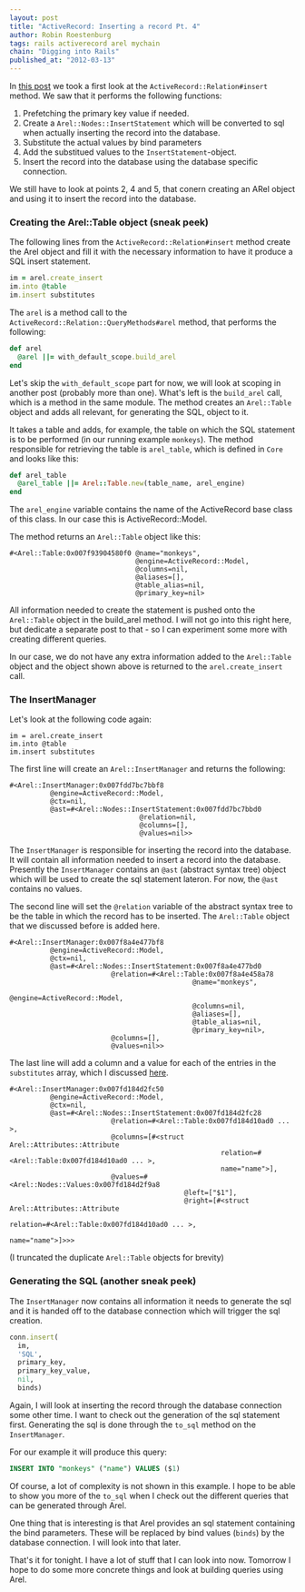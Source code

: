 ```yaml
--- 
layout: post 
title: "ActiveRecord: Inserting a record Pt. 4"
author: Robin Roestenburg 
tags: rails activerecord arel mychain 
chain: "Digging into Rails"
published_at: "2012-03-13" 
---
```


In [this
post](/2012/03/08/activerecord-inserting-a-record-almost) we took a first look at the `ActiveRecord::Relation#insert`
method. We saw that it performs the following functions:

1. Prefetching the primary key value if needed. 
2. Create a `Arel::Nodes::InsertStatement` which will be converted to sql when 
   actually inserting the record into the database.
3. Substitute the actual values by bind parameters 
4. Add the substitued values to the `InsertStatement`-object. 
5. Insert the record into the database using the database specific connection. 

We still have to look at points 2, 4 and 5, that conern creating an ARel object
and using it to insert the record into the database. 

### Creating the Arel::Table object (sneak peek)
The following lines from the `ActiveRecord::Relation#insert` method create the
Arel object and fill it with the necessary information to have it produce a SQL
insert statement. 

~~~ ruby
im = arel.create_insert
im.into @table
im.insert substitutes
~~~

The `arel` is a method call to the `ActiveRecord::Relation::QueryMethods#arel`
method, that performs the following:

~~~ ruby
def arel
  @arel ||= with_default_scope.build_arel
end
~~~

Let's skip the `with_default_scope` part for now, we will look at scoping in
another post (probably more than one). What's left is the `build_arel` call,
which is a method in the same module. The method creates an `Arel::Table` object
and adds all relevant, for generating the SQL, object to it. 

It takes a table and adds, for example, the table on which the SQL statement is 
to be performed (in our running example `monkeys`). The method responsible for
retrieving the table is `arel_table`, which is defined in `Core` and looks like 
this:

~~~ ruby
def arel_table
  @arel_table ||= Arel::Table.new(table_name, arel_engine)
end
~~~

The `arel_engine` variable contains the name of the ActiveRecord base class of
this class. In our case this is ActiveRecord::Model.

The method returns an `Arel::Table` object like this:

~~~ text
#<Arel::Table:0x007f93904580f0 @name="monkeys", 
                               @engine=ActiveRecord::Model, 
                               @columns=nil, 
                               @aliases=[], 
                               @table_alias=nil, 
                               @primary_key=nil>
~~~

All information needed to create the statement is pushed onto the `Arel::Table`
object in the build_arel method. I will not go into this right here, but
dedicate a separate post to that - so I can experiment some more with creating
different queries.

In our case, we do not have any extra information added to the `Arel::Table`
object and the object shown above is returned to the `arel.create_insert` call.

### The InsertManager
Let's look at the following code again:

~~~ ruby,showlines
im = arel.create_insert
im.into @table
im.insert substitutes
~~~

The first line will create an `Arel::InsertManager` and returns the following:

~~~ text
#<Arel::InsertManager:0x007fdd7bc7bbf8 
          @engine=ActiveRecord::Model, 
          @ctx=nil, 
          @ast=#<Arel::Nodes::InsertStatement:0x007fdd7bc7bbd0 
                                @relation=nil, 
                                @columns=[], 
                                @values=nil>>
~~~

The `InsertManager` is responsible for inserting the record into the database.
It will contain all information needed to insert a record into the database.
Presently the `InsertManager` contains an `@ast` (abstract syntax tree) object
which will be used to create the sql statement lateron. For now, the `@ast`
contains no values.

The second line will set the `@relation` variable of the abstract syntax tree to
be the table in which the record has to be inserted. The `Arel::Table` object
that we discussed before is added here.

~~~ text
#<Arel::InsertManager:0x007f8a4e477bf8 
          @engine=ActiveRecord::Model, 
          @ctx=nil, 
          @ast=#<Arel::Nodes::InsertStatement:0x007f8a4e477bd0 
                         @relation=#<Arel::Table:0x007f8a4e458a78  
                                             @name="monkeys",  
                                             @engine=ActiveRecord::Model,  
                                             @columns=nil,  
                                             @aliases=[], 
                                             @table_alias=nil,
                                             @primary_key=nil>, 
                         @columns=[], 
                         @values=nil>>
~~~

The last line will add a column and a value for each of the entries in the
`substitutes` array, which I discussed
[here](/2012/03/08/activerecord-inserting-a-record-almost).

~~~ text
#<Arel::InsertManager:0x007fd184d2fc50 
          @engine=ActiveRecord::Model, 
          @ctx=nil, 
          @ast=#<Arel::Nodes::InsertStatement:0x007fd184d2fc28 
                         @relation=#<Arel::Table:0x007fd184d10ad0 ... >,
                         @columns=[#<struct Arel::Attributes::Attribute 
                                                    relation=#<Arel::Table:0x007fd184d10ad0 ... >, 
                                                    name="name">], 
                         @values=#<Arel::Nodes::Values:0x007fd184d2f9a8 
                                           @left=["$1"], 
                                           @right=[#<struct Arel::Attributes::Attribute 
                                                                    relation=#<Arel::Table:0x007fd184d10ad0 ... >, 
                                                                    name="name">]>>>
~~~

(I truncated the duplicate `Arel::Table` objects for brevity)

### Generating the SQL (another sneak peek)
The `InsertManager` now contains all information it needs to generate the sql
and it is handed off to the database connection which will trigger the sql
creation.

~~~ ruby 
conn.insert(
  im,                                                                                                                                                         
  'SQL',                                                                                                                                                      
  primary_key,                                                                                                                                                
  primary_key_value,                                                                                                                                          
  nil,                                                                                                                                                        
  binds) 
~~~

Again, I will look at inserting the record through the database connection some
other time. I want to check out the generation of the sql statement first.
Generating the sql is done through the `to_sql` method on the `InsertManager`.

For our example it will produce this query:

~~~ sql
INSERT INTO "monkeys" ("name") VALUES ($1)
~~~ 

Of course, a lot of complexity is not shown in this example. I hope to be able
to show you more of the `to_sql` when I check out the different queries that can
be generated through Arel.

One thing that is interesting is that Arel provides an sql statement containing
the bind parameters. These will be replaced by bind values (`binds`) by the
database connection. I will look into that later.

That's it for tonight. I have a lot of stuff that I can look into now. Tomorrow
I hope to do some more concrete things and look at building queries using Arel.
